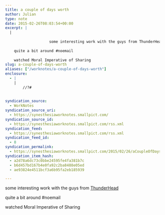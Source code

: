 ```yaml
---
title: a couple of days worth
author: Julian
type: note
date: 2015-02-26T08:03:54+00:00
excerpt: |
  |
    
    				some interesting work with the guys from ThunderHead
    
    quite a bit around #noemail
    
    watched Moral Imperative of Sharing
slug: a-couple-of-days-worth 
aliases: ["/worknotes/a-couple-of-days-worth"]
enclosure:
  - |
    |
        //?#
        
        
syndication_source:
  - WorkNotes
syndication_source_uri:
  - https://synesthesiaworknotes.smallpict.com/
syndication_source_id:
  - https://synesthesiaworknotes.smallpict.com/rss.xml
syndication_feed:
  - https://synesthesiaworknotes.smallpict.com/rss.xml
syndication_feed_id:
  - 8
syndication_permalink:
  - https://synesthesiaworknotes.smallpict.com/2015/02/26/aCoupleOfDaysWorth.html
syndication_item_hash:
  - a2d78a6dc73c0bbe24595fe4fa381b7c
  - b6d457bd167b4e0fa92c2ba8488e05ed
  - ae93824e4511bcf3a6b95fa2eb185939

---
```

some interesting work with the guys from [ThunderHead][1]

quite a bit around #noemail

watched Moral Imperative of Sharing

 [1]: https://synesthesiaworknotes.smallpict.com/2015/02/26/www.thunderhead.com